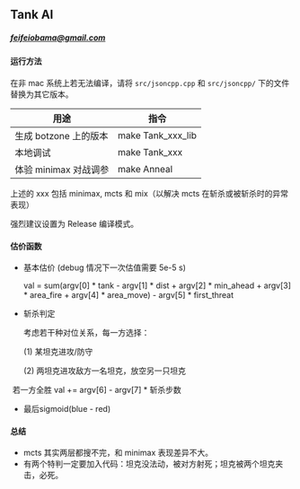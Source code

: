 ## Tank AI

##### feifeiobama@gmail.com

#### 运行方法

在非 mac 系统上若无法编译，请将 `src/jsoncpp.cpp` 和 `src/jsoncpp/` 下的文件替换为其它版本。

| 用途                  | 指令              |
| --------------------- | ----------------- |
| 生成 botzone 上的版本 | make Tank_xxx_lib |
| 本地调试              | make Tank_xxx     |
| 体验 minimax 对战调参  | make Anneal       |

上述的 xxx 包括 minimax, mcts 和 mix（以解决 mcts 在斩杀或被斩杀时的异常表现）

强烈建议设置为 Release 编译模式。

#### 估价函数

* 基本估价 (debug 情况下一次估值需要 5e-5 s)

    val = sum(argv[0] * tank - argv[1] * dist + argv[2] * min_ahead + argv[3] * area_fire + argv[4] * area_move) - argv[5] * first_threat

* 斩杀判定

    考虑若干种对位关系，每一方选择：

    (1) 某坦克进攻/防守
    
    (2) 两坦克进攻敌方一名坦克，放空另一只坦克

​	若一方全胜 val += argv[6] - argv[7] * 斩杀步数

* 最后sigmoid(blue - red)

#### 总结

* mcts 其实两层都搜不完，和 minimax 表现差异不大。
* 有两个特判一定要加入代码：坦克没法动，被对方射死；坦克被两个坦克夹击，必死。
